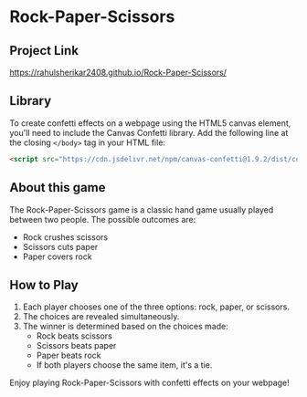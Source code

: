 # Rock-Paper-Scissors

## Project Link
<a href="https://rahulsherikar2408.github.io/Rock-Paper-Scissors/">https://rahulsherikar2408.github.io/Rock-Paper-Scissors/</a>

## Library

To create confetti effects on a webpage using the HTML5 canvas element, you'll need to include the Canvas Confetti library. Add the following line at the closing `</body>` tag in your HTML file:

```html
<script src="https://cdn.jsdelivr.net/npm/canvas-confetti@1.9.2/dist/confetti.browser.min.js"></script>
```

## About this game

The Rock-Paper-Scissors game is a classic hand game usually played between two people. The possible outcomes are:

- Rock crushes scissors
- Scissors cuts paper
- Paper covers rock

## How to Play

1. Each player chooses one of the three options: rock, paper, or scissors.
2. The choices are revealed simultaneously.
3. The winner is determined based on the choices made:
   - Rock beats scissors
   - Scissors beats paper
   - Paper beats rock
   - If both players choose the same item, it's a tie.

Enjoy playing Rock-Paper-Scissors with confetti effects on your webpage!
